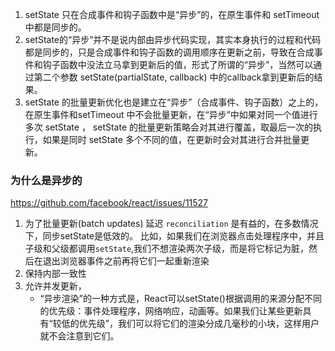 1. setState 只在合成事件和钩子函数中是“异步”的，在原生事件和 setTimeout 中都是同步的。
2. setState的“异步”并不是说内部由异步代码实现，其实本身执行的过程和代码都是同步的，只是合成事件和钩子函数的调用顺序在更新之前，导致在合成事件和钩子函数中没法立马拿到更新后的值，形式了所谓的“异步”，当然可以通过第二个参数 setState(partialState, callback) 中的callback拿到更新后的结果。
3. setState 的批量更新优化也是建立在“异步”（合成事件、钩子函数）之上的，在原生事件和setTimeout 中不会批量更新，在“异步”中如果对同一个值进行多次 setState ， setState 的批量更新策略会对其进行覆盖，取最后一次的执行，如果是同时 setState 多个不同的值，在更新时会对其进行合并批量更新。


### 为什么是异步的

https://github.com/facebook/react/issues/11527


1. 为了批量更新(batch updates) 延迟 `reconciliation` 是有益的，在多数情况下，同步setState是低效的。
比如，如果我们在浏览器点击处理程序中，并且子级和父级都调用`setState`,我们不想渲染两次子级，而是将它标记为脏，然后在退出浏览器事件之前再将它们一起重新渲染
2. 保持内部一致性
3. 允许并发更新，
    -  “异步渲染”的一种方式是，React可以setState()根据调用的来源分配不同的优先级：事件处理程序，网络响应，动画等。如果我们让某些更新具有“较低的优先级”，我们可以将它们的渲染分成几毫秒的小块，这样用户就不会注意到它们。
    